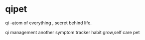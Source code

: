# qipet

qi  -atom of everything , secret behind life.

qi management  another symptom tracker habit grow,self care pet

